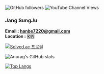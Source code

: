 <img alt="GitHub followers" src="https://img.shields.io/github/followers/sungjujjang"> <img alt="YouTube Channel Views" src="https://img.shields.io/youtube/channel/views/UCH9QOF2Czyyq-sTCJy2kf2A">

### Jang SungJu
**Email : hanbe7220@gmail.com**<br>
**Location :  🇰🇷**


[![Solved.ac 프로필](http://mazassumnida.wtf/api/generate_badge?boj=victory8701)](https://solved.ac/victory8701)  

![Anurag's GitHub stats](https://github-readme-stats.vercel.app/api?username=sungjujjang&show_icons=true&theme=radical)

[![Top Langs](https://github-readme-stats.vercel.app/api/top-langs/?username=sungjujjang&langs_count=8)](https://github.com/sungjujjang/github-readme-stats)
